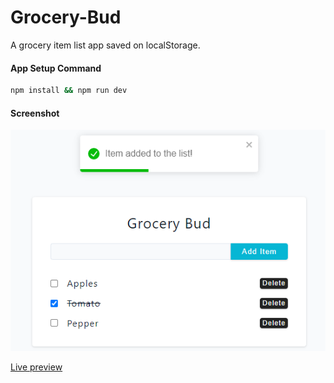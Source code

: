 # Grocery-Bud

A grocery item list app saved on localStorage.

#### App Setup Command

```bash
npm install && npm run dev
```

#### Screenshot

![screenshot](screenshot.png)

[Live preview](https://react-practice-projects-nine.vercel.app/)
